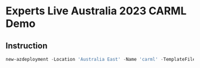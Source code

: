 # Experts Live Australia 2023 CARML Demo

## Instruction

```powershell
new-azdeployment -Location 'Australia East' -Name 'carml' -TemplateFile ./patterns/storage_account/main.bicep -TemplateParameterFile ./patterns/storage_account/main.parameters.json -Verbose

``````
